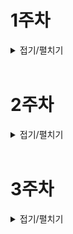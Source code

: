 # 1주차

<details>
<summary>접기/펼치기</summary>

#### 2023/7/17(월)

# 📌what i did

- 주간 스프린트 회의 및 지라 이슈 생성 및 조직화 하기
- 컨설턴트 님과 주간 팀 미팅(기능 명세서 역할, 기간, 더 상세히 작성하기)
- 게임 설명 모달 부분에 슬라이드 효과 포함

# 📌issue & solution

## 📖position css 사용 이후 onClick 무응답

### 💢issue

position에 absolute 사용 한뒤에 원하는 슬라이드 효과나 호버 효과가 일어나지 않았다.

### 👀solution

position을 Normal-flow를 벗어나게 하여 다른 태그와 겹치게 되는 경우 적절한 z-index를 필수로 주어서 겹치는 부분에 대해 어떤 태그가 더 앞에 있는 것인지 명확히 해주자, 생각해보면 당연한건데 이걸 못찾아서 1시간을 넘게 헤맸다.

# 📌what i learned

# 📌to do

- JWT를 이용한 인증, 인가 로직 개발

#### 2023/7/18(화)

# 📌what i did

- 주간 스프린트 회의 및 지라 이슈 생성 및 조직화 하기
- 컨설턴트 님과 주간 팀 미팅(기능 명세서 역할, 기간, 더 상세히 작성하기)
- 게임 설명 모달 부분에 슬라이드 효과 포함

# 📌issue & solution

## 📖position css 사용 이후 onClick 무응답

### 💢issue

position에 absolute 사용 한뒤에 원하는 슬라이드 효과나 호버 효과가 일어나지 않았다.

### 👀solution

position을 Normal-flow를 벗어나게 하여 다른 태그와 겹치게 되는 경우 적절한 z-index를 필수로 주어서 겹치는 부분에 대해 어떤 태그가 더 앞에 있는 것인지 명확히 해주자, 생각해보면 당연한건데 이걸 못찾아서 1시간을 넘게 헤맸다.

# 📌what i learned

# 📌to do

- JWT를 이용한 인증, 인가 로직 개발

#### 2023/7/18(화)

# 📌what i did

- signup 로직 및 signup form 입력 값들 검증
- login 로직

# 📌issue & solution

# 📌what i learned

## 📖hooks 사용하기

```typescript
// before
const [email, setEmail] = useState('');
const [isEmailValid, setIsEmailValid] = useState(false);

const [nickname, setNickname] = useState('');
const [isNicknameValid, setIsNicknameValid] = useState(false);

const [password, setPassword] = useState('');
const [isPasswordValid, setIsPasswordValid] = useState(false);

const [confirmPassword, setConfirmPassword] = useState('');
const [isConfirmPasswordValid, setIsConfirmPasswordValid] = useState(false);

const [verificationCode, setVerificationCode] = useState('');
const [isVerificationCodeValid, setIsVerificationCodeValid] = useState(false);

const validateEmail = (email) => {
  const emailRegex = /^[^\s@]+@[^\s@]+\.[^\s@]+$/;
  return emailRegex.test(email);
};

// Function to validate nickname format
const validateNickname = (nickname) => {
  return nickname.length > 0 && nickname.length <= 10;
};

// Function to validate password format
const validatePassword = (password) => {
  const passwordRegex = /^(?=.*[A-Za-z])(?=.*\d).{6,}$/;
  return passwordRegex.test(password);
};

// Function to handle input changes and update validity state
const handleInputChange = (inputName, inputValue) => {
  switch (inputName) {
    case 'email':
      setEmail(inputValue);
      setIsEmailValid(validateEmail(inputValue));
      break;
    case 'nickname':
      setNickname(inputValue);
      setIsNicknameValid(validateNickname(inputValue));
      break;
    case 'password':
      setPassword(inputValue);
      setIsPasswordValid(validatePassword(inputValue));
      break;
    case 'confirmPassword':
      setConfirmPassword(inputValue);
      setIsConfirmPasswordValid(inputValue === password);
      break;
    case 'verificationCode':
      setVerificationCode(inputValue);
      setIsVerificationCodeValid(inputValue.length === 8);
      break;
    default:
      break;
  }
};
```

- 똑같은 로직 반복되는게 많아서 hooks로 빼서 사용

```typescript
// after

// 커스텀 훅
import { useState } from 'react';

interface returnUseFormField {
  value: string;
  isValid: boolean;
  handleChange: (newValue: string) => void;
  clear: () => void;
}

function useFormField(
  initialValue: string,
  validator: (value: string) => boolean,
): returnUseFormField {
  const [value, setValue] = useState(initialValue);
  const [isValid, setIsValid] = useState(false);

  const handleChange = (newValue: string) => {
    setValue(newValue);
    setIsValid(validator(newValue));
  };

  const clear = () => {
    setValue('');
    setIsValid(false);
  };

  return {
    value,
    isValid,
    handleChange,
    clear,
  };
}

export default useFormField;

// 실제 사용
const emailField = useFormField('', validateEmail);
const nicknameField = useFormField('', validateNickname);
const passwordField = useFormField('', validatePassword);
const confirmPasswordField = useFormField(
  '',
  (value) => value === passwordField.value,
);
```

# 📌to do

- JWT를 이용한 인증, 인가 로직 개발(~ing)

#### 2023/7/19(수)

# 📌what i did

- resetPW 기능 구현
- cookie 관리 및 context api로 전역 상태 관리 로직 만들기
- promise 상태에 따른 react-toast 만들기
- EC2 생성 및 기본 세팅, docker, docker-compose, jenkins 등 설치

# 📌issue & solution

## 📖 test-case 설계

### 💢 issue

프로젝트마다 항상 제일 걱정하는 test-case 결정하기, 소프트웨어공학 강의를 듣고 몇몇의 선정 전략 등을 알고있지만 역시 겨우 7주간 6명이서 빠르게 많은 양을 해야하는 우리 프로젝트에 테스트 코드를 작성하는 것 자체를 고민 중이다, 결국 1순위는 기간내에 프로젝트 완성(최상위 우선순위 기능들 모두 구현하기)이므로..

### 👀 solution

#### 결론

지금까지 생각한 내 결론은 개발을 진행하면서 어떤 기능에대해 1번이상 에러가 발생한다면 해당 기능을 검증할 테스트 코드를 따로 만든다 `ex) 기능 A 또는 어떤 코드 덩어리? A를 완성, 기능 B를 하다가 기능 A가 오류남 => 카운트 1번 해당 오류를 검증 할 테스트 코드 작성 필요`

#### 이유

진짜 최소한의 테스트 케이스를 선정해야 한다는 생각에 나만의 선정방법을 생각해봤다. 코드에 버그가 1번 발생한 부분은 2번, 3번 발생할 확률도 높다는 그런 통계를 소프트웨어공학에서 배운 기록을 근거로 정했다.

#### 단점

- 1번이상 오류라고 했는데 프로젝트 크기가 커지면서 매번 모든 기능이 오류가 난다면 결국 전부 테스트 해야한다, 아직 감이 없어서 너무 테스트 케이스를 많이 작성해야한다면 2번으로 수정 할 수도있다.
- 그냥 내가 만든 테스트 케이스 설계 법이라서 어떤 위험성이 있는지 모름..

# 📌what i learned

- 쿠키 accessToken expire 자체 설정해서 프론트단에서 만료 확인 및 accessToken 요청하기(내가 본 그림에서는 백에서 만료확인)
- context api 사용법 다시 상기하기
- EC2 인스턴스 우분투로 만들고 여러 필요한 프로그램 설치하기, 옛날에 아무것도 모르고 배우던 재미없는 리눅스 명령어를 쓰게 되는날이 올줄 몰랐다.

# 📌to do

- debounce 함수 import 한것 onClick에 적용 시켜 주기
- accessToken 만료시 로직 백엔드와 상의 및 구현하기

#### 2023/7/20(목)

# 📌what i did

- change pw api call 및 UI 구현
- 회원 탈퇴 api call 및 UI 구현
- 에러코드 처리를 constant.ts 파일로 따로 관리하도록 리팩토링

# 📌issue & solution

# 📌what i learned

## 📖 기능명세서 중요성

jira도 branch도 기능명세서를 참고하면서 개발해나가고 있는데, 사실 기능명세서를 완벽하게 구체적으로 작성하지 않았다. 그러다보니 추가적으로 해야할 소통이 더 많았다.`ex) 비밀번호 작성시 문자열 length 범위 및 특수문자 필수 여부, accessToken프론트에서 만료기간을 확인할지, 백엔드로 보내서 백엔드에서 만료기간을 확인할지 등`

# 📌to do

#### 2023/7/21(금)

# 📌what i did

- access token 재발급 로직
- docker와 docker compose 공부

# 📌issue & solution

## 📖 token 재발급

토큰이 필요한 api call에서 access token을 재발급 해야한다면 재발급하고 원래 처음 의도했던 api call을 다시 사용자가 실행하지 않고 자동으로 요청 되도록 로직을 짜려했다.

## 💢 issue

```typescript
export const changePassword = async () => {
  try{
    ... 비밀번호_변경_요청(promise_toast_msg_띄워줌)
  } catch (error) {
    if(토큰_만료) {
      const 토큰_재발급_결과 = await 토큰_재발급_요청
      	if(토큰_재발급_결과) {
          changePassword() // 재귀로 다시 실행
        }
    }
  }
}
```

이렇게 재귀로 했더니 너무 들여쓰기 depth가 많아서 가독성이 마음에 안들었다(실제로는 훨씬 길다), 또한 재귀라서 따로 함수로 빼기도 힘들었다. 여기서 토큰*재발급*결과는 내가 만든 함수로 true or false를 반환

## 👀 solution

```typescript
export const changePassword = async () => {
  try{
    ... 비밀번호_변경_요청(promise_toast_msg_띄워줌)
  } catch{
    if(토큰_만료) {
      try{
		const originalRequest = error.config!;
		await reissueAccessToken(getRefreshToken());
		originalRequest.headers.Authorization = `Bearer ${getAccessToken()}`;
		const reChangePasswordResult = await axios(originalRequest);
		return reChangePasswordResult;
      } catch (error) {
        return error
      }
    }
  }
}
```

이렇게 `reissueAccessToken`에서 에러를 일으키게 만들어 `try, catch`로 잡도록 했다. 또한 `const originalRequest = error.config!;` 이렇게 처음 요청을 변수에 담아둘 수도 있더라. 이렇게하면 해당 토큰 만료시 로직을 따로 함수로 빼기도 간편

# 📌what i learned

# 📌to do

- user my page info 보여주기
- 아키텍처 구체화 및 CI/CD 배포

# 📌1주차 KPT 회고

## 👍keep

- 의지, 열정

## 👎problem

- 구체적이지 않은 기능 명세서
- 구체적이지 않은 일정, 우선순위

## 🚀try

- 아키텍처 설계 및 CI/CD 공부
- open vidu 구현 실습 및 프로젝트에 구현

</details>

<br>

# 2주차

<details>
<summary>접기/펼치기</summary>

#### 2023/7/24(월)

# 📌what i did

- 소켓으로 방(채팅방) 생성 및 관리 로직에 관련한 기능명세서 작성
- 아키텍처 피드백 및 수정
- open vidu 도커로 컨테이너 띄우기

# 📌issue & solution

## 📖게임 진행 중 사용 프로토콜

### 💢 issue

기능 명세서에 턴제 게임이라고 설명하고, 턴을 중심으로 진행하다 보니 굳이 실시간의 웹소켓이 아니라 http를 써도 되지 않나 고민함

### 👀 solution

대부분의 웹 게임에서 웹 소켓을 사용하며, 당장 http를 사용하여 생길 수 있는 문제에대하여 떠오르지 않지만 추후 문제 될 수 있으니 그냥 웹 소켓을 사용또한, 실시간 통신이 필요한 기능을 추가하는 확장성을 고려해서도 웹 소켓으로 하기로 함

# 📌what i learned

- stompjs의 connection, subscribe, publish 등의 개념
- stomp에서 만드는 client 객체 전역으로 관리하도록 해야함

# 📌to do

- docker-compose 공부
- stompjs 라이브러리 사용한 채팅방 구현

#### 2023/7/25(화)

# 📌what i did

- Stomp 채팅방 만들기
- docker로 openvidu 배포

# 📌issue & solution

## 📖open vidu port

### 💢 issue

open vidu에서는 내부적으로 Nginx를 사용하는데 해당 Nginx에서 http, https 포트인 80, 443을 사용한다, 근데 우리는 자체적으로 리버스 프록시 역할을하는 Nginx를 80과 443 포트로 써야하기 때문에 둘중 하나를 바꿔야 했다.

### 👀 solution

사용자 접근성에서 봤을때, 우리가 자체적으로 사용하는 리버스 프록시 역할의 Nginx을 443이 아닌 다른 포트로 변경하면 도메인 접속시 `https:example.com:5000` 같이 뒤에 포트번호를 붙여야하기 때문에, 굉장히 찜찜하다. open vidu의 내부에 있는 nginx 80, 433 포트를 바꾸기로 했다.

```
근데 이 바꾸는 과정이 또 한참 걸렸다.
일단 80번 포트는 ssl 인증을 open vidu 자체적으로 해줄때 사용한다고 한다, 그래서 ssl 인증서를 직접 발급받고 특정 폴더에 넣어서 80번 포트를 사용안하도록 했다.
443 포트는 18181포트로 바꿨는데 처음에 444포트가 아무리 해도 안되서 포트번호 바꿔봤더니 되었다. 사용중인 포트번호들 목록 확인해서 444포트 사용안하는거 확인했다고 생각했는데, 뭔가 더 확인했어야 하나 보다 내일 마저 찾아보자
```

# 📌what i learned

# 📌to do

- CI/CD 완벽하게 구성하기

#### 2023/7/26(수)

# 📌what i did

- Jenkinsfile 만들어서 pipeline 구축

# 📌issue & solution

## 📖 web hooks payload 추출

### 💢 issue

git Lab에서 Jenkins로 https 형식의 web hooks을 보낼때 web hooks에 대한 정보가 payload에 담겨서 온다(MR이 오픈이됬는지, merged 된건지, source branch 이름 등등...) 처음에 나는 Jenkins에서 git Lab plugin을 사용하여 CI/CD를 하려했는데 아무리 검색해도 payload를 변수로 사용하는 방법이 없다.

### 👀 solution

그러다가 git Lab plugin으로는 payload에 담긴 내용들을 추출할 수 없다는걸 발견했고 Generic web hooks plugin이라는 다른 플러그인을 사용하였다`(그 이후로도 설정에서 post parameter를 add하여서 변수로 받아야 사용가능 하다는 것도 찾는데 몇시간이나 걸림)` 나는 MR 이벤트에서도 open과 merged 이벤트에서 CI/CD를 진행하기로 했으므로 각각의 경우에 대해서 직접 콘솔을 찍어보고 payload를 확인 및 Jenkinsfile에 when으로 조건을 걸어 2가지 스테이지를 구분하였다.

# 📌what i learned

- Jenkins 문법 및 작성하기

# 📌to do

- CI/CD 완벽하게 구성하기

#### 2023/7/27(목)

# 📌what i did

- 아키텍처 설계도를 기반한 CI/CD 배포 성공

# 📌issue & solution

## 📖 docker container안에서 docker 명령어 사용

### 🙏 나의 의도

내가 구상한 Jenkins 과정은 다음과 같다

1. docker로 띄운 Jenkins container안에서 우리 git repo를 pull
2. git repo 안에 compose.yaml을 사용하여 docker compose up 명령어 사용`(우리는 이 yaml에 도커 이미지 빌드 및 실행이 포함 됨)`
3. 배포 성공

### 💢 issue

- jenkins container에서 docker compose 명령어 사용 어려움(자료 부족, docker-compose 플러그인 업데이트 6년전...)
- jenkins container에서 pull해도 container 안에서 pull이 되는 것을 인지 하지 못함`(EC2 호스트에서 pull받고 docker compose up 해야배포 됨)`

### 👀 solution

그러다가 어떻게든 jenkins 컨테이너 안에서 docker 명령어 써서 해결하려다가 못하고 다른 조원분들 방법을 보고 참고함 과정은

1. jenkins에서는 호스트 EC2와 ssh로 연결
2. jenkins에서 실행하지 않고 호스트에 쉘 스크립트를 수행하도록 지시

이걸 우리 CI/CD에 적용하여 총 과정을 정리하면

1. git Lab Web hooks(MR)
2. Jenkins에서 MR open인지 MR merged인지 확인
3. MR open, merged에 따라 적당한 브랜치 git pull
4. Jenkins안에서 pull 받았지만 볼륨(-v) 옵션으로 호스트에도 파일 동기화됨
5. Jenkins에서 EC2에게 docker compose up 명령어 실행하도록 지시(SSH 연결로)

### 🏃 한계

나는 어떻게든 Jenkins container안에서 해결 하고 싶었다, 같은 컴퓨터 안인데 SSH로 연결해야한다는게 뭔가 깔끔하지 않은 느낌, 검색해본 docker demon 권한?을 줘서 실행할 수 있도록 하기, 여러가지 jenkins 플러그인들 써봤는데 뭐가 문제인지 모르고 시간만 쓰다가 결국 SSH로 수행함(CI/CD 보단 내 프론트 업무가 중요하니까) 다음 프로젝트에는 SSH 없이 깔끔하게 해보고 싶다

# 📌what i learned

- CI/CD 어렵다

# 📌to do

- stompjs로 채팅방 구현하기

#### 2023/7/28(금)

# 📌what i did

- 중간 발표
- 배포 오류 수정
- KPT 회고

# 📌issue & solution

## 📖 redis, spring boot 연결 오류

### 💢 issue

redis랑 spring boot가 아무리 해도 연동이 안된다. 같은 도커 네트워크에 포함 시켜보고, docker compose에 같이 넣어서 해보고(같은 compose 파일에 넣어서 compose up하면 디폴트 값으로 같은 도커 네트워크 쓰게 해준단다), redis 완료되기 전에 spring boot 먼저 완료 되면 안된대서 healthy check?라는걸 docker compose에 넣어보고 delay 걸어보고...

### 👀 solution

우리는 자체적인 redis는 6380 포트로, open vidu에 있는 redis는 6379포트(원래 redis default 포트)로 사용하도록 했다. 그래서 redis를 띄울 때, `docker run -p 6380:6380` 이라고 명령어를 썼다. 하지만, 알고보니 우리는 redis 이미지를 docker file로 직접 만들지 않고 docker pull redis로 기본 이미지를 사용하여 띄웠다. 그러면 도커 컨테이너 내부 포트에서 기본적으로 6379포트를 사용하게 되므로 우리 호스트에 6380포트와 기본 이미지인 컨테이너 내의 6379포트를 맵핑해야하므로 `docker run -p 6380:6379`가 맞았다.  
이거를 몇시간동안 헤맸는지..

# 📌what i learned

## 📖 리버스 프록시 역할인 Nginx에서 SSL 인증하면..

Nginx를 리버스 프록시로 사용하는 우리 아키텍처에서 나는 nginx.conf에서 SSL 인증을 하였다, 이렇게하면 Nginx와 spring boot간의 연결은 http를 사용한다. 즉, spring boot에서 https를 사용하기 위한 어떤 설정?코드?(프론트라 자세히 모름)가 필요 없어진다.

# 📌to do

- stompjs로 채팅방 구현하기
- 화면 전환 또는 컴포넌트 렌더링시 애니메이션 효과 주기

# 📚2주차 KPT 회고

## 👍keep

- 세분화된 역할 분담
- 생각보다 빠른 진행 및 개발 속도

## 👎problem

- 프로젝트 기획 의도 보충 필요
- 인프라 구축 너무 오래 걸렸음

## 🚀try

- 본격적인 웹 소켓 통신을 활용한 채팅방 및 게임 진행 백엔드와 통신
- 더 깔끔한 코드와 폴더 구조

</details>

<br>

# 3주차

<details>
<summary>접기/펼치기</summary>

#### 2023/7/31(월)

# 📌what i did

- stomp 구조 공부 및 이해, backend와 협의

# 📌issue & solution

## 📖 계속 되는 토큰과 로그인 상태에대한 고민

### 💢 issue

원래 `refreshToken`을 `cookie`에 넣고 js로 접근했는데 좀 더 엄격하게 `httpOnly` 옵션으로 js에도 접근못하게 설정했다.  
설정하니 기존에 나는 refreshToken 여부 기준으로 로그인 여부를 판별했는데 접근을 못하니 문제가 생김`(accessToken은 페이지 refresh하면 없어지는 그냥 변수라서 refreshToken 기준으로 했었음)`

### 👀 solution

accessToken을 기준으로 로그인 여부를 판별할 수 밖에 없었고,  
`axios interceptor`를 사용하기 위해 매 페이지에 사용할 local 변수로 `accessTokenLocalVar`을 선언그리고 나는 로그인 여부에 따라 동적으로 변하는 컴포넌트가 존재했기 때문에, 전역 상태로도 `accessToken`을 선언했다

> axios는 나는 ts 모듈로 따로 작성했는데 이 경우 전역 상태에 접근하지 못하기 때문에 axios interceptor 요청시 사용할 accessTokenLocalVar와 컴포넌트 변화 시킬 상태 accessToken 이렇게 2가지를 모두 사용한 것이다.

이렇게 하면 로그인하고 페이지 리로드하면 `accessTokenLocalVar, accessToken(state)` 둘다 없어져 버리며 페이지 라우팅을 하면 `accessTokenLocalVar`가 없어져 버린다.  
찾아본 결과 보안을 중시한다면 매 페이지에서 `useEffect`로 매번 토큰을 재발급 받아야한다고 한다...

```typescript
export const useFetchAccessToken = () => {
  const navigate = useNavigate();
  let accessToken = '';
  useEffect(() => {
    (async () => {
      try {
        const newAccessToken = await reissueAccessToken();
        accessToken = newAccessToken;
      } catch (error) {
        console.log(error);
        const { status } = (error as AxiosError).response!;
        //TODO: 빈 리프레쉬 토큰이면 에러 메세지 안띄움
        // if (status === ERROR_CODE_MAP.EMPTY_REFRESH_TOKEN) return;
        if (status === ERROR_CODE_MAP.IN_VALID_REFRESH_TOKEN) {
          toast.error('다시 로그인 해주세요.');
          navigate('/home');
        }
      }
    })();
  }, []);

  return accessToken;
};
```

이런 훅을 만들어서 매 페이지마다 사용했다..  
근데 여기서 리프레쉬 토큰이 없는경우(로그인 한적이 없는경우)에도 빈 리프레쉬 토큰으로 재발급 받으려 하기 때문에 이 부분을 또 분기시켜 줬다.  
여기서 리턴한 `accessToken`는 `localVar`과 `state` 두 군데 모두 넣어줬다

# 📌what i learned

## 📖react router에서 state 페이지간 전달

- context api로 사용했었는데 찾아보니 지원하는 문법이 있음

```typescript
// 전달
navigate('/newpage', { state: { value: 1234 } });

// 사용
const location = useLocation();
const number = location.state.value;
```

## 📖axios interceptors

- 매 요청전에 뭔가를 해야한다 혹은 매 응답에 뭔가를 해야한다면 쓰자
- 이번 프로젝트에서 요청에 `accessToken` 을 매번 넣었고, 응답에 토큰 만료인지 확인하여 재발급하는 로직을 넣었음

```typescript
// 요청 인터셉터 추가하기
axios.interceptors.request.use(
  function (config) {
    // 요청이 전달되기 전에 작업 수행
    return config;
  },
  function (error) {
    // 요청 오류가 있는 작업 수행
    return Promise.reject(error);
  },
);

// 응답 인터셉터 추가하기
axios.interceptors.response.use(
  function (response) {
    // 2xx 범위에 있는 상태 코드는 이 함수를 트리거 합니다.
    // 응답 데이터가 있는 작업 수행
    return response;
  },
  function (error) {
    // 2xx 외의 범위에 있는 상태 코드는 이 함수를 트리거 합니다.
    // 응답 오류가 있는 작업 수행
    return Promise.reject(error);
  },
);
```

## 📖토큰 관리

- `accessToken`은 변수 혹은 전역 상태로
- `refreshToken`은 `cookie`에 다음과 같은 설정으로 보안 신경쓰기`(원래 js에서 접근하도록 했었음 오늘 이 부분 수정)`

```typescript
cookies.set('refreshToken', refreshToken, {
  path: '/',
  secure: true,
  httpOnly: true,
});
```

# 📌to do

- 적당히 구현한 stomp test하기
- 빈 리프레쉬 토큰이면 구분할 수 있게 응답 달라고 백엔드에게 요청

#### 2023/8/1(화)

# 📌what i did

- 쿠키 관리 로직 리팩토링 및 수정

# 📌issue & solution

## 📖 중첩 try, catch 리팩토링

### 💢 issue

기존에는 `fnc A = try ~ catch`를 만들고 `fnc B = try A, catch` 이런식으로 B함수를 만들고 마지막으로 컴포넌트나 페이지 단에서 `try B, catch`이렇게 했다`(try catch로 함수를 만들고 계속 수정, 보완, 기능 추가를 해나가다 보니...)`  
`try, catch`가 너무 중첩 되어서 에러 처리가 복잡하고 어디서 잡히는지 어려워졌다.

### 👀 solution

`try, catch`를 최초 api 요청 로직에만 쓰고 페이지 혹은 컴포넌트 단에서는 try, catch를 쓰지않고 그냥 호출만 하도록 수정

## 📖 axios를 ts 모듈 대신 hooks으로 수정

### 💢 issue

`axios interceptor`는 필요시 `accessToken`을 재발급 받는데 전역상태의 `accessToken`을 가져오지 못하게 ts 모듈로 되어있어서 매 페이지마다 `localVar accessToken`을 선언하고 사용하였다 `(매 페이지마다 axios interceptor를 위한 accessTokenLocalVar과 컴포넌트 동적인 변경을 위한 context api의 tokenState를 설정 해주고 있었음)`

### 👀 solution

hooks으로 context api를 사용하도록 만들었다. `axios interceptor`를 hooks으로 만들어 전역상태로 `accessToken`을 set할 수 있게만듬  
해당 `axios interceptor instance`를 사용하는 곳도 hooks으로 만들어야 사용 가능

# 📌what i learned

## 📖 쿠키 사용 오해

나는 쿠키를 리프레쉬 토큰을 저장해놓고 사실상 로컬 스토리지 처럼 사용하였다`(그냥 cookie.get으로 코드상에서 접근하여 요청에 같이 보냄)`, 보안을 생각한 제대로된 관리 방법은 `httpOnly` 옵션으로 js코드로 접근하지 못하게하며 axios에서 `credentials = true`으로 헤더에 자동으로 담기도록 해야했다.  
spring에서도 쿠키를 받도록 하는 설정을 해주어 쿠키를 교환하도록 만들었다.

# 📌to do

- room, game 부분 api 명세서 작성
- stomp test하기

#### 2023/8/2(수)

# 📌what i did

- STOMP 공부
- ROOM 리스트 받아오기 및 생성 로직 작성

# 📌issue & solution

# 📌what i learned

## 📖 STOMP

생각보다 프론트에서 해줄 부분이 없었다.  
처음에는 이해를 잘 못해서 샘플 코드만 그대로 했는데, 프론트에서는 진짜 그 정도 부분이 다였다.

1. STOMP로 Client 객체 생성
2. client.active() 로 연결 시도
3. 연결된 상태에서 ROOM 들어가면 해당 ROOM CODE에 대하여 client.subscribe
4. 메세지 보낼때 client.publish

# 📌to do

- 상점 및 옷장 겸용 페이지 만들기
- ROOM 내에서 최대인원 수정
- 최근 게임 전적
- 게임 전적 통계(차트, 표 고려해보기)

#### 2023/8/3(수)

# 📌what i did

- 최근 전적 조회 api
- 프로필 게임 스탯 조회 api
- STOMP 방 로직 구상

# 📌what i learned

## 📖게임 개발 어려움

웹 소켓을 사용하여 게임이라는 실시간성이 중요하고 내 브라우저에서 동작이 다른 브라우저에 영향을 끼쳐야하다보니 일반적인 서버 - 클라이언트 구조보다 훨씬 어렵다  
여기서 영향을 끼치는 주체도 내 코드고 영향을 받는 주체도 내 코드이다  
room이라는 페이지 하나에 방장 기능과 일반 참여자 인원의 기능을 모두 넣으려니 약간 복잡하다 페이지를 따로 개설할까 고민중 ...

# 📌to do

- 게임 시작 전까지의 ROOM에서 모든 기능들 흐름 결정 및 구현하기

#### 2023/8/5(금)

# 📌what i did

- STOMP destination 구상 및 주고 받을 JSON 형태 회의
- 채팅방 CRUD 및 subscribe, unsubscribe 로직

# 📌issue & solution

## 📖일정 차질

### 💢issue

웹 소켓 프로토콜이 생소하고 STOMP에대한 이해가 부족하다 보니 채팅방기능 및 채팅방안에서 실시간으로 방 정보 수정에대하여 공유하는 그런 로직이 어려웠다.  
그래서 이 부분에서 일정이 조금 늦춰진거 같다 테스트 및 발표 자료 준비 등을 하는 1주일을 제외하면 이제 사실상 순수 개발 시간은 1주일 정도 남았는데 이제 본격적인 게임 구현을 시작한다.

### 👀solution

주말동안도 열심히 하자...

# 📌to do

- nginx (웹소켓) wss 설정
- 게임 로직 역할 어떻게 분담할지 결정
- 게임 부분 컴포넌트 및 폴더 구조 정리
- 상점, 옷장 부분 코드 액세스 토큰 추가 및 리팩토링
- 상점 뒤로 버튼 눌러서 착용 확정 api 요청 구현

# 📚3주차 KPT 회고

## 👍keep

- 로그인 로직을 완벽한 보안으로 해냄
- 즐기는 마음으로 임함

## 👎problem

- 개개인은 열심히 했지만 합친 내용의 진행속도가 느리다.

## 🚀try

- 주말을 이용해서 열심히 합치는 작업을 진행할 예정
- 팀원들끼리 다독여주고 심적안정을 느낄 수 있도록 도와준다.

#### 2023/8/6(일)

# 📌남은 할일 정리

## 📖개발

### ✏️게임 로직

- ROOM 내부에서 roomInfo 수정 stomp 통신으로 클라이언트간 동기화(방 update,delete)
- 모든 Game 내부 로직
- 게임 재접속 고려 로직 작성

### ✏️OPEN VIDU

- 본인 마이크 음량 조절, 게임 인원의 스피커 조절
- 게임 진행에 따른 마이크, 스피커, 카메라 강제 제어

### ✏️기타 UI/UX 추가 및 수정

- 게임 전체적인 BGM 만들기
- 투표 처형 이미지 / 마피아에게 죽음 이미지 / 능력 사용 이미지 등 게임 내 UI
- 게임 전적 없을때 특정한 이미지 보여주기
- 방안에서 방장이 누구인지 알려주는 가벼운 UI(왕관?)

## 📖개발 외

- UCC 제작
- 발표 자료 제작 및 발표 준비

# 📌프론트 게임 폴더 구조

![](https://velog.velcdn.com/images/wjdtmfgh/post/1bf26fc8-c60e-4bbc-ad11-1dc9201a0a89/image.png)

# 📌게임 시작부터 종료까지 로직

## 📑게임 시작 프로세스

1. 방장의 start 버튼으로 게임 시작을 `pub`
2. 서버는 게임시작 `pub` 당시의 룸 정보(제목, ownerSeq, jobSetting)를 redis에 저장하여 게임 종료시 다시 클라이언트들에게 `sub`로 전달할 수 있도록 해야함
3. 방에서 start 정보와 배정된 직업 정보, 게임안에서 본인 orderNo, gameCode를 stomp로 받는다(라우트시 state 넘겨주는 기능으로 게임 페이지로 정보 넘겨줌)
4. 방에서 게임으로 라우팅한다, 이때 roomCode에대하여 방을 구독 해지
5. 게임 페이지에서는 본인 직업 정보를 기준으로 각 직업 컴포넌트를 띄운다.

## 📑게임 진행 프로세스(낮 시간 ~ 투표 처형)

1. 게임 시작 시 각 컴포넌트에서 본인 직업에 맞는 destination을 구독
2. 처음 구독 시점에 낮이므로 낮 타이머를 서버에서 `sub`하고 클라이언트에서 낮 타이머 카운트 시작
3. 낮 타이머 카운트가 끝나면 서버로 `pub`
4. 서버는 `pub`들을 모아서 모두 카운트가 끝났으면 투표 타이머 `sub`하기
5. 각 인원은 해당 인원들을 클릭하여 투표할때마다 `pub`을 하고 서버는 지속적으로 `sub`하여 실시간으로 클라이언트들끼리 동기화
6. 투표 타이머가 끝나면 서버로 `pub`
7. 서버는 `pub`들을 받아서 투표 타이머가 모두 끝났으면 투표 결과를 `sub`하기
8. 결과에 따라 클라이언트에서 투표 처형 씬 UI로 보여주기
9. 처형 씬 UI가 끝나면 서버로 투표 처형 씬이 끝났음을 `pub`하기
   - `pub` 뒤에 죽은 인원은 카메라, 마이크 및 캐릭터 OFF / 고스트 채팅 탭 이동
10. 서버는 클라이언트 모두에게서 투표 처형 씬이 끝났음을 `pub` 받으면 밤 타이머 시작 `sub`하기
11. 클라이언트는 `sub` 받아서 밤 타이머 시작

## 📑게임 진행 프로세스(밤 시간 ~ 마피아 살인)

1. 각자 능력으로 어떤 타켓을 클릭할때 마다 타겟 정보를 `pub`
   - 이때 기본적으로 서버는 sub할 필요 없지만 마피아인 경우 마피아끼리의 정보 공유를 위해 sub 필요
2. 클라이언트에서 밤 타이머가 끝나면 서버에 `pub`
3. 서버는 모든 클라이언트에게서 타이머 `pub`을 받으면 밤 시간 결과를 `sub`
4. 받은 정보들로 마피아에게 죽은 처형 UI 보여주기
5. 처형 씬 UI가 끝나면 서버로 투표 처형 씬이 끝났음을 `pub`하기
   - `pub` 뒤에 죽은 인원은 카메라, 마이크 및 캐릭터 OFF / 고스트 채팅 탭 이동
6. 서버는 클라이언트 모두에게서 마피아 처형 씬이 끝났음을 `pub` 받으면 낮 타이머 시작 `sub`하기 => 공통 2번으로 돌아가서 반복

## 📑게임 종료

- 게임 종료 시점의 경우는 2가지
  - 서버에서 투표 결과 알려줄 시에
  - 서버에서 밤 시간 이후 생존자 결과 알려줄 시에

1. 게임 종료 및 승패 인원 서버에서 `pub`, 이때 서버에서 roomInfo(제목, ownerSeq, jobSetting, 새로운 roomCode)도 받아서 방으로 복귀 필요
2. 클라이언트는 받은 정보에 따라 UI 보여주기
3. 해당 roomCode로 이동 및 roomCode에 대하여 다시 구독 및 구독시 방 정보를 받아와서 방 UI 보여주기

</details>

